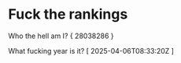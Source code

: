 # Fuck the rankings

Who the hell am I?
{ 28038286 }

What fucking year is it?
[ 2025-04-06T08:33:20Z ]
